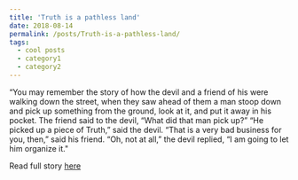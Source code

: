 ```yaml
---
title: 'Truth is a pathless land'
date: 2018-08-14
permalink: /posts/Truth-is-a-pathless-land/
tags:
  - cool posts
  - category1
  - category2
---
```


“You may remember the story of how the devil and a friend of his were walking down the street, when they saw ahead of them a man stoop down and pick up something from the ground, look at it, and put it away in his pocket. The friend said to the devil, “What did that man pick up?” “He picked up a piece of Truth,” said the devil. “That is a very bad business for you, then,” said his friend. “Oh, not at all,” the devil replied, “I am going to let him organize it."

Read full story [here](https://www.jkrishnamurti.org/about-dissolution-speech)


